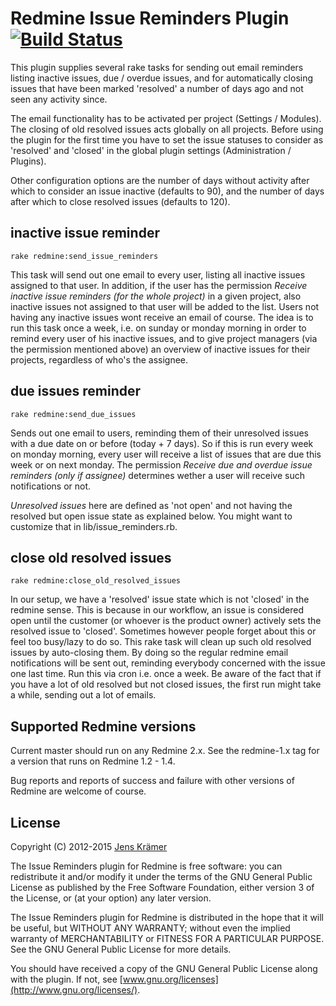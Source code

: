 Redmine Issue Reminders Plugin [![Build Status](https://travis-ci.org/jkraemer/redmine_issue_reminder.svg?branch=master)](https://travis-ci.org/jkraemer/redmine_issue_reminder)
=======================

This plugin supplies several rake tasks for sending out email reminders
listing inactive issues, due / overdue issues, and for automatically
closing issues that have been marked 'resolved' a number of days ago and
not seen any activity since.

The email functionality has to be activated per project (Settings / Modules).
The closing of old resolved issues acts globally on all projects. Before using
the plugin for the first time you have to set the issue statuses to consider as
'resolved' and 'closed' in the global plugin settings (Administration /
Plugins).

Other configuration options are the number of days without activity after which
to consider an issue inactive (defaults to 90), and the number of days after
which to close resolved issues (defaults to 120).


inactive issue reminder
-----------------------

    rake redmine:send_issue_reminders

This task will send out one email to every user, listing all inactive
issues assigned to that user. In addition, if the user has the
permission _Receive inactive issue reminders (for the whole project)_ in
a given project, also inactive issues not assigned to that user will be
added to the list. Users not having any inactive issues wont receive an
email of course. The idea is to run this task once a week, i.e. on
sunday or monday morning in order to remind every user of his inactive
issues, and to give project managers (via the permission mentioned
above) an overview of inactive issues for their projects, regardless of
who's the assignee.


due issues reminder
-------------------

    rake redmine:send_due_issues

Sends out one email to users, reminding them of their unresolved issues
with a due date on or before (today + 7 days). So if this is run every
week on monday morning, every user will receive a list of issues that
are due this week or on next monday. The permission _Receive due and
overdue issue reminders (only if assignee)_ determines wether a user
will receive such notifications or not.

_Unresolved issues_ here are defined as 'not open' and not having the
resolved but open issue state as explained below. You might want to
customize that in lib/issue\_reminders.rb.


close old resolved issues
-------------------------

    rake redmine:close_old_resolved_issues

In our setup, we have a 'resolved' issue state which is not 'closed' in
the redmine sense. This is because in our workflow, an issue is
considered open until the customer (or whoever is the product owner)
actively sets the resolved issue to 'closed'. Sometimes however people
forget about this or feel too busy/lazy to do so. This rake task will
clean up such old resolved issues by auto-closing them. By doing so the
regular redmine email notifications will be sent out, reminding
everybody concerned with the issue one last time. Run this via cron i.e.
once a week. Be aware of the fact that if you have a lot of old resolved
but not closed issues, the first run might take a while, sending out a
lot of emails.


Supported Redmine versions
--------------------------


Current master should run on any Redmine 2.x. See the redmine-1.x tag for a version that runs on Redmine 1.2 - 1.4.

Bug reports and reports of success and failure
with other versions of Redmine are welcome of course.

License
-------

Copyright (C) 2012-2015 [Jens Krämer](https://jkraemer.net)

The Issue Reminders plugin for Redmine is free software: you can redistribute
it and/or modify it under the terms of the GNU General Public License as
published by the Free Software Foundation, either version 3 of the License, or
(at your option) any later version.

The Issue Reminders plugin for Redmine is distributed in the hope that it
will be useful, but WITHOUT ANY WARRANTY; without even the implied warranty of
MERCHANTABILITY or FITNESS FOR A PARTICULAR PURPOSE.  See the GNU General
Public License for more details.

You should have received a copy of the GNU General Public License along with
the plugin. If not, see [www.gnu.org/licenses](http://www.gnu.org/licenses/).

